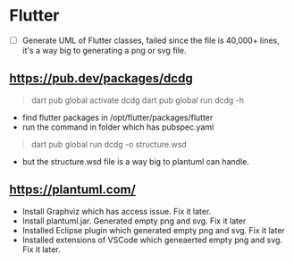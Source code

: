 # Flutter
- [ ] Generate UML of Flutter classes, failed since the file is 40,000+ lines, it's a way big to generating a png or svg file.
## https://pub.dev/packages/dcdg
> dart pub global activate dcdg
> dart pub global run dcdg -h

* find flutter packages in /opt/flutter/packages/flutter
* run the command in folder which has pubspec.yaml
> dart pub global run dcdg -o structure.wsd

* but the structure.wsd file is a way big to plantuml can handle.
## https://plantuml.com/
* Install Graphviz which has access issue. Fix it later.
* Install plantuml.jar. Generated empty png and svg. Fix it later
* Installed Eclipse plugin which generated empty png and svg. Fix it later
* Installed extensions of VSCode which geneaerted empty png and svg. Fix it later.


